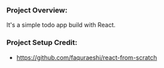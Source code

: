 ### Project Overview:

It's a simple todo app build with React.

### Project Setup Credit:

- https://github.com/faquraeshi/react-from-scratch
